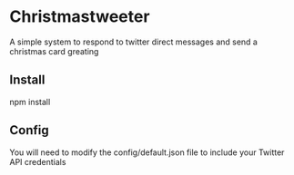 # Christmastweeter
A simple system to respond to twitter direct messages and send a christmas card greating

## Install
npm install

## Config
You will need to modify the config/default.json file to include your Twitter API credentials
